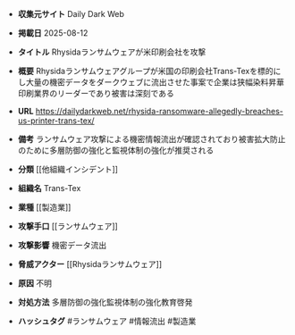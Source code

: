 - **収集元サイト**
Daily Dark Web

- **掲載日**
2025-08-12

- **タイトル**
Rhysidaランサムウェアが米印刷会社を攻撃

- **概要**
Rhysidaランサムウェアグループが米国の印刷会社Trans-Texを標的にし大量の機密データをダークウェブに流出させた事案で企業は狭幅染料昇華印刷業界のリーダーであり被害は深刻である

- **URL**
https://dailydarkweb.net/rhysida-ransomware-allegedly-breaches-us-printer-trans-tex/

- **備考**
ランサムウェア攻撃による機密情報流出が確認されており被害拡大防止のために多層防御の強化と監視体制の強化が推奨される

- **分類**
[[他組織インシデント]]

- **組織名**
Trans-Tex

- **業種**
[[製造業]]

- **攻撃手口**
[[ランサムウェア]]

- **攻撃影響**
機密データ流出

- **脅威アクター**
[[Rhysidaランサムウェア]]

- **原因**
不明

- **対処方法**
多層防御の強化監視体制の強化教育啓発

- **ハッシュタグ**
#ランサムウェア #情報流出 #製造業
